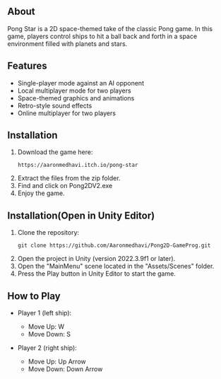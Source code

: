## About
Pong Star is a 2D space-themed take of the classic Pong game. In this game, players control ships to hit a ball back and forth in a space environment filled with planets and stars. 

## Features
- Single-player mode against an AI opponent
- Local multiplayer mode for two players
- Space-themed graphics and animations
- Retro-style sound effects
- Online multiplayer for two players

## Installation
1. Download the game here:
   ```
   https://aaronmedhavi.itch.io/pong-star
   ```
2. Extract the files from the zip folder.
3. Find and click on Pong2DV2.exe
4. Enjoy the game.

## Installation(Open in Unity Editor)
1. Clone the repository:
   ```
   git clone https://github.com/Aaronmedhavi/Pong2D-GameProg.git
   ```
2. Open the project in Unity (version 2022.3.9f1 or later).
3. Open the "MainMenu" scene located in the "Assets/Scenes" folder.
4. Press the Play button in Unity Editor to start the game.

## How to Play
- Player 1 (left ship):
  - Move Up: W
  - Move Down: S

- Player 2 (right ship):
  - Move Up: Up Arrow
  - Move Down: Down Arrow

